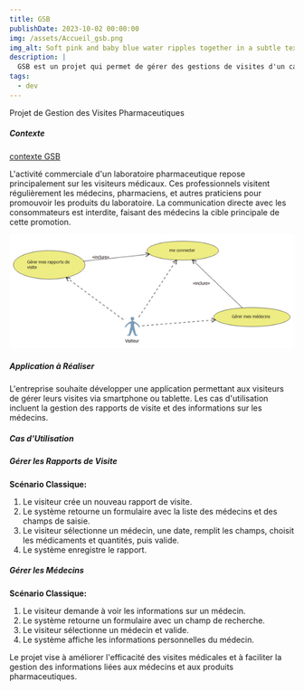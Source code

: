 ```yaml
---
title: GSB
publishDate: 2023-10-02 00:00:00
img: /assets/Accueil_gsb.png
img_alt: Soft pink and baby blue water ripples together in a subtle texture.
description: |
  GSB est un projet qui permet de gérer des gestions de visites d'un cabinet 
tags:
  - dev
---
```


Projet de Gestion des Visites Pharmaceutiques

##### Contexte

[contexte GSB](https://docs.google.com/document/d/1k95FoHZHtKPw_loy_OsnM6d9NKNCblx4/edit?usp=drive_link&ouid=110825727112047897170&rtpof=true&sd=true)

L'activité commerciale d'un laboratoire pharmaceutique repose principalement sur les visiteurs médicaux. Ces professionnels visitent régulièrement les médecins, pharmaciens, et autres praticiens pour promouvoir les produits du laboratoire. La communication directe avec les consommateurs est interdite, faisant des médecins la cible principale de cette promotion.

![schéma](/public/assets/schema_gsb.jpg)

##### Application à Réaliser

L'entreprise souhaite développer une application permettant aux visiteurs de gérer leurs visites via smartphone ou tablette. Les cas d'utilisation incluent la gestion des rapports de visite et des informations sur les médecins.

##### Cas d'Utilisation

##### Gérer les Rapports de Visite

**Scénario Classique:**
1. Le visiteur crée un nouveau rapport de visite.
2. Le système retourne un formulaire avec la liste des médecins et des champs de saisie.
3. Le visiteur sélectionne un médecin, une date, remplit les champs, choisit les médicaments et quantités, puis valide.
4. Le système enregistre le rapport.



##### Gérer les Médecins

**Scénario Classique:**
1. Le visiteur demande à voir les informations sur un médecin.
2. Le système retourne un formulaire avec un champ de recherche.
3. Le visiteur sélectionne un médecin et valide.
4. Le système affiche les informations personnelles du médecin.


Le projet vise à améliorer l'efficacité des visites médicales et à faciliter la gestion des informations liées aux médecins et aux produits pharmaceutiques.
